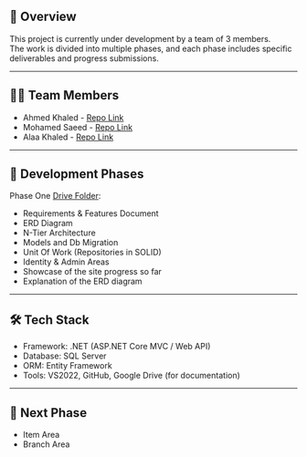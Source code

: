📌 Overview
-----------
This project is currently under development by a team of 3 members.  
The work is divided into multiple phases, and each phase includes specific deliverables and progress submissions.  

-------------------------------------------
👨‍💻 Team Members
-------------------------------------------
- Ahmed Khaled   - [Repo Link](https://github.com/AhmedMekheimer)
- Mohamed Saeed  - [Repo Link](https://github.com/Mohmaed-Saaed)
- Alaa Khaled    - [Repo Link](https://github.com/alaakha)

-------------------------------------------
🚀 Development Phases
-------------------------------------------

Phase One [Drive Folder](https://drive.google.com/file/d/1zubWoTlxTFp8SeebPHTKI23mORBUjK05/view?usp=sharing):
- Requirements & Features Document
- ERD Diagram
- N-Tier Architecture
- Models and Db Migration
- Unit Of Work (Repositories in SOLID)
- Identity & Admin Areas
- Showcase of the site progress so far
- Explanation of the ERD diagram

-------------------------------------------
🛠 Tech Stack
-------------------------------------------
- Framework: .NET (ASP.NET Core MVC / Web API)
- Database: SQL Server
- ORM: Entity Framework
- Tools: VS2022, GitHub, Google Drive (for documentation)

-------------------------------------------
📅 Next Phase
-------------------------------------------
- Item Area
- Branch Area
